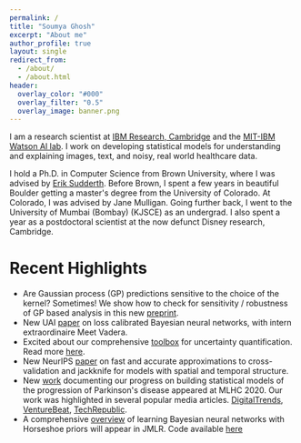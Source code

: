```yaml
---
permalink: /
title: "Soumya Ghosh"
excerpt: "About me"
author_profile: true
layout: single
redirect_from:
  - /about/
  - /about.html
header:
  overlay_color: "#000"
  overlay_filter: "0.5"
  overlay_image: banner.png
---
```


I am a research scientist at [IBM Research, Cambridge](http://www.research.ibm.com/labs/cambridge/) and the [MIT-IBM Watson AI lab](http://mitibmwatsonailab.mit.edu). I work on developing statistical models for understanding and explaining images, text, and noisy, real world healthcare data.

I hold a Ph.D. in Computer Science from Brown University, where I was advised by [Erik Sudderth](https://www.ics.uci.edu/~sudderth). Before Brown, I spent a few years in beautiful Boulder getting a master's degree from the University of Colorado. At Colorado, I was advised by Jane Mulligan. Going further back, I went to the University of Mumbai (Bombay) (KJSCE) as an undergrad. I also spent a year as a postdoctoral scientist at the now defunct Disney research, Cambridge.

# Recent Highlights
 - Are Gaussian process (GP) predictions sensitive to the choice of the kernel? Sometimes! We show how to check for sensitivity / robustness of GP based analysis in this new [preprint](https://arxiv.org/abs/2106.06510).
 - New UAI [paper](https://arxiv.org/abs/2106.06997) on loss calibrated Bayesian neural networks, with intern extraordinaire Meet Vadera.
 - Excited about our comprehensive [toolbox](https://github.com/IBM/UQ360) for uncertainty quantification. Read more [here](https://arxiv.org/abs/2106.01410).
 - New NeurIPS [paper](https://arxiv.org/pdf/2006.12669.pdf) on fast and accurate approximations to cross-validation and jackknife for models with spatial and temporal structure.
 - New [work](https://www.medrxiv.org/content/10.1101/2020.07.17.20153510v1) documenting our progress on building statistical models of the progression of Parkinson's disease appeared at MLHC 2020. Our work was highlighted in several popular media articles. [DigitalTrends](https://www.digitaltrends.com/news/ibm-michael-j-fox-parkinsons/), [VentureBeat](https://venturebeat.com/2020/08/06/ibm-details-research-on-ai-to-measure-parkinsons-disease-progression/), [TechRepublic](https://www.techrepublic.com/article/ai-and-machine-learning-facilitate-pioneering-research-on-parkinsons/).
 - A comprehensive [overview](http://jmlr.org/papers/v20/19-236.html) of learning Bayesian neural networks with Horseshoe priors will appear in JMLR. Code available [here](https://github.com/IBM/UQ360/tree/main/uq360/models/bayesian_neural_networks)
